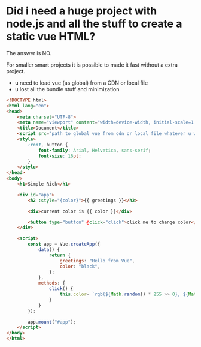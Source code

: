 # Did i need a huge project with node.js and all the stuff to create a static vue HTML?

The answer is NO.

For smaller smart projects it is possible to made it fast without a extra project.

- u need to load vue (as global) from a CDN or local file
- u lost all the bundle stuff and minimization

```html
<!DOCTYPE html>
<html lang="en">
<head>
    <meta charset="UTF-8">
    <meta name="viewport" content="width=device-width, initial-scale=1.0">
    <title>Document</title>
    <script src="path to global vue from cdn or local file whatever u want"></script>
    <style>
        :root, button {
            font-family: Arial, Helvetica, sans-serif;
            font-size: 16pt;
        }
    </style>
</head>
<body>
    <h1>Simple Rick</h1>

    <div id="app">
        <h2 :style="{color}">{{ greetings }}</h2>

        <div>current color is {{ color }}</div>

        <button type="button" @click="click">click me to change color</button>
    </div>

    <script>
        const app = Vue.createApp({
            data() {
                return {
                    greetings: "Hello from Vue",
                    color: "black",
                };
            },
            methods: {
                click() {
                    this.color= `rgb(${Math.random() * 255 >> 0}, ${Math.random() * 255 >> 0}, ${Math.random() * 255 >> 0})`;
                }
            }
        });

        app.mount("#app");
    </script>    
</body>
</html>
```
